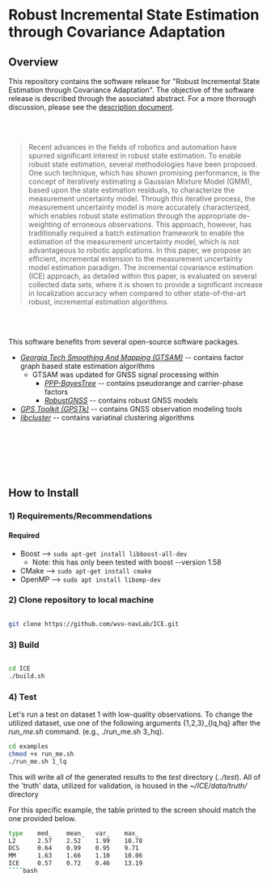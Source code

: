 # Robust Incremental State Estimation through Covariance Adaptation

## Overview

This repository contains the software release for "Robust Incremental State Estimation through Covariance Adaptation". The objective of the software release is described through the associated abstract. For a more thorough discussion, please see the [description document](https://github.com/wvu-navLab/ICE/blob/master/description.pdf).

<br/>
<br/>


> Recent advances in the fields of robotics and automation have spurred significant interest in robust state estimation. To enable robust state estimation, several methodologies have been proposed. One such technique, which has shown promising performance, is the concept of iteratively estimating a Gaussian Mixture Model (GMM), based upon the state estimation residuals, to characterize the measurement uncertainty model. Through this iterative process, the measurement uncertainty model is more accurately characterized, which enables robust state estimation through the appropriate de-weighting of erroneous observations. This approach, however, has traditionally required a batch estimation framework to enable the estimation of the measurement uncertainty model, which is not advantageous to robotic applications. In this paper, we propose an efficient, incremental  extension to the measurement uncertainty model estimation paradigm. The incremental covariance estimation (ICE) approach, as detailed within this paper, is evaluated on several collected data sets, where it is shown to provide a significant increase in localization accuracy when compared to other state-of-the-art robust, incremental estimation algorithms. 


<br/>
<br/>

This software benefits from several open-source software packages.
* [*Georgia Tech Smoothing And Mapping (GTSAM)*](https://bitbucket.org/gtborg/gtsam/src/develop/) -- contains factor graph based state estimation algorithms
	* GTSAM was updated for GNSS signal processing within
	    *  [*PPP-BayesTree*](https://github.com/wvu-navLab/PPP-BayesTree) -- contains pseudorange and carrier-phase factors
	    *  [*RobustGNSS*](https://github.com/wvu-navLab/RobustGNSS) -- contains robust GNSS models
* [*GPS Toolkit (GPSTk)*](http://www.gpstk.org/bin/view/Documentation/WebHome) -- contains GNSS observation modeling tools
* [*libcluster*](https://github.com/dsteinberg/libcluster) -- contains variatinal clustering algorithms


<br/>
<br/>
<br/>

<!--
If you utilze this software for an academic purpose, please consider using the following citation:
-->
<!--
```
@article{ watson2019robust,
        title={Robust Incremental State Estimation through Covariance Adaptation},
        author={Watson, Ryan M and Gross, Jason N and Taylor, Clark N and Leishman, Robert C},
        journal={arXiv preprint},
        year={2019}
       }
```
-->

<br/>
<br/>

## How to Install


### 1) Requirements/Recommendations

#### Required
* Boost -->  ```` sudo apt-get install libboost-all-dev ````
	* Note: this has only been tested with boost --version 1.58 
* CMake -->  ```` sudo apt-get install cmake ````
* OpenMP --> ```` sudo apt install libomp-dev ````


### 2) Clone repository to local machine  
````bash

git clone https://github.com/wvu-navLab/ICE.git

````

### 3) Build

````bash

cd ICE
./build.sh

````

### 4) Test

Let's run a test on dataset 1 with low-quality observations. To change the utilized dataset, use one of the following arguments {1,2,3}_{lq,hq} after the *run_me.sh* command. (e.g., ./run_me.sh 3_hq).


````bash
cd examples
chmod +x run_me.sh
./run_me.sh 1_lq
````

This will write all of the generated results to the *test* directory (*../test*). All of the 'truth' data, utilized for validation, is housed in the *~/ICE/data/truth/* directory

For this specific example, the table printed to the screen should match the one provided below.

````bash
type    med_    mean_   var_    max_
L2      2.57    2.52    1.99    10.78
DCS     0.64    0.99    0.95    9.71
MM      1.63    1.66    1.10    10.06
ICE     0.57    0.72    0.46    13.19
````bash
